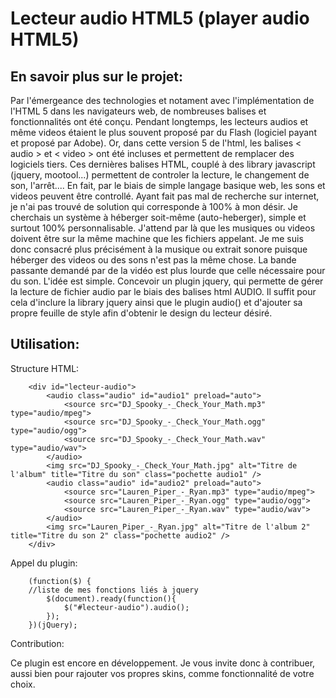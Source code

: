 Lecteur audio HTML5 (player audio HTML5)
===================


En savoir plus sur le projet:
-------------------

Par l'émergeance des technologies et notament avec l'implémentation de l'HTML 5 dans les navigateurs web, de nombreuses balises et fonctionnalités ont été conçu. 
Pendant longtemps, les lecteurs audios et même videos étaient le plus souvent proposé par du Flash (logiciel payant et proposé par Adobe). Or, dans cette version 5 de l'html, les balises < audio > et < video > ont été incluses et permettent de remplacer des logiciels tiers.
Ces dernières balises HTML, couplé à des library javascript (jquery, mootool...) permettent de controler la lecture, le changement de son, l'arrêt.... En fait, par le biais de simple langage basique web, les sons et videos peuvent être controllé.
Ayant fait pas mal de recherche sur internet, je n'ai pas trouvé de solution qui corresponde à 100% à mon désir. Je cherchais un système à héberger soit-même (auto-heberger), simple et surtout 100% personnalisable. J'attend par là que les musiques ou videos doivent être sur la même machine que les fichiers appelant. 
Je me suis donc consacré plus précisément à la musique ou extrait sonore puisque héberger des videos ou des sons n'est pas la même chose. La bande passante demandé par de la vidéo est plus lourde que celle nécessaire pour du son.
L'idée est simple. Concevoir un plugin jquery, qui permette de gérer la lecture de fichier audio par le biais des balises html AUDIO.
Il suffit pour cela d'inclure la library jquery ainsi que le plugin audio() et d'ajouter sa propre feuille de style afin d'obtenir le design du lecteur désiré.

Utilisation:
-------------------

Structure HTML:

		<div id="lecteur-audio">
			<audio class="audio" id="audio1" preload="auto">
				<source src="DJ_Spooky_-_Check_Your_Math.mp3" type="audio/mpeg">
				<source src="DJ_Spooky_-_Check_Your_Math.ogg" type="audio/ogg">
				<source src="DJ_Spooky_-_Check_Your_Math.wav" type="audio/wav">
			</audio>
			<img src="DJ_Spooky_-_Check_Your_Math.jpg" alt="Titre de l'album" title="Titre du son" class="pochette audio1" />
			<audio class="audio" id="audio2" preload="auto">
				<source src="Lauren_Piper_-_Ryan.mp3" type="audio/mpeg">
				<source src="Lauren_Piper_-_Ryan.ogg" type="audio/ogg">
				<source src="Lauren_Piper_-_Ryan.wav" type="audio/wav">
			</audio>
			<img src="Lauren_Piper_-_Ryan.jpg" alt="Titre de l'album 2" title="Titre du son 2" class="pochette audio2" />
		</div>

Appel du plugin:

		(function($) {
		//liste de mes fonctions liés à jquery
			$(document).ready(function(){
				$("#lecteur-audio").audio();
			});
		})(jQuery);

Contribution:

Ce plugin est encore en développement. Je vous invite donc à contribuer, aussi bien pour rajouter vos propres skins, comme fonctionnalité de votre choix.